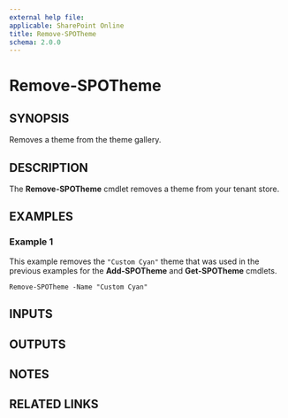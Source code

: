 ```yaml
---
external help file: 
applicable: SharePoint Online
title: Remove-SPOTheme
schema: 2.0.0
---
```


# Remove-SPOTheme

## SYNOPSIS

Removes a theme from the theme gallery.

## DESCRIPTION

The **Remove-SPOTheme** cmdlet removes a theme from your tenant store. 

## EXAMPLES

### Example 1

This example removes the `"Custom Cyan"` theme that was used in the previous examples for the **Add-SPOTheme** and **Get-SPOTheme** cmdlets.

```
Remove-SPOTheme -Name "Custom Cyan"
```

## INPUTS

## OUTPUTS

## NOTES

## RELATED LINKS